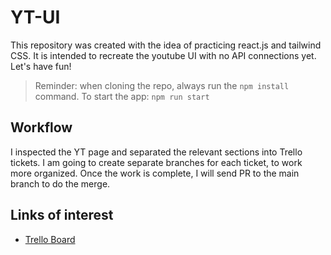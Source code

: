 # YT-UI

This repository was created with the idea of ​​practicing react.js and tailwind CSS.
It is intended to recreate the youtube UI with no API connections yet.
Let's have fun!

> Reminder: when cloning the repo, always run the `npm install` command.
> To start the app: `npm run start`

## Workflow
I inspected the YT page and separated the relevant sections into Trello tickets.
I am going to create separate branches for each ticket, to work more organized.
Once the work is complete, I will send PR to the main branch to do the merge.


## Links of interest
- [Trello Board](https://trello.com/b/6z9pD3gY/youtube-ui)
